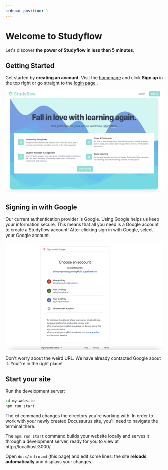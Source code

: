 ```yaml
---
sidebar_position: 1
---
```


# Welcome to Studyflow

Let's discover **the power of Studyflow in less than 5 minutes**.

## Getting Started

Get started by **creating an account**. Visit the [homepage](https://studyflow.ai)
and click **Sign up** in the top right or go straight to the [login page](https://www.genome.gov/)
.

![Homepage](../static/img/Tutorial/homepage.png)

## Signing in with Google

Our current authentication provider is Google. Using Google helps us keep your information secure. This means that all you need is a Google account to create a Studyflow account! After clicking sign in with Google, select your Google account.

![GoogleSignIn](../static/img/Tutorial/googlesignin.png)

Don't worry about the weird URL. We have already contacted Google about it. Your're in the right place!

## Start your site

Run the development server:

```bash
cd my-website
npm run start
```

The `cd` command changes the directory you're working with. In order to work with your newly created Docusaurus site, you'll need to navigate the terminal there.

The `npm run start` command builds your website locally and serves it through a development server, ready for you to view at http://localhost:3000/.

Open `docs/intro.md` (this page) and edit some lines: the site **reloads automatically** and displays your changes.
